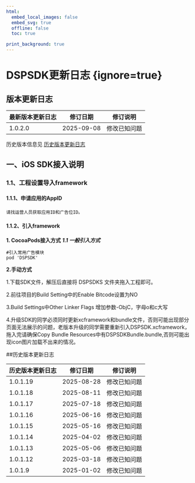 ```yaml
---
html:
  embed_local_images: false
  embed_svg: true
  offline: false
  toc: true

print_background: true
---
```


# DSPSDK更新日志 {ignore=true}
## <span id="jump1">版本更新日志</span>
| 最新版本更新日志 | 修订日期  | 修订说明       |
| ---------------- | --------- | -------------- |
| 1.0.2.0 | 2025-09-08 | 修改已知问题 |
历史版本信息见 [历史版本更新日志](#历史版本更新日志)
## <span id="jump1">一、iOS SDK接入说明</span>

### <span id="jump1.1">1.1、工程设置导入framework</span>

#### <span id="jump1.1.1">1.1.1、申请应用的AppID</span>

```
请找运营人员获取应用ID和广告位ID。
```

#### <span id="jump1.1.2">1.1.2、引入framework</span>

**1. CocoaPods接入方式**
***1.1 一般引入方式***
```
#引入常用广告模块  
pod 'DSPSDK'
```



**2.手动方式**

1.下载SDK文件，解压后直接将 DSPSDKS 文件夹拖入工程即可。

2.前往项目的Build Setting中的Enable Bitcode设置为NO

3.Build Settings中Other Linker Flags 增加参数-ObjC，字母o和c大写

4.升级SDK的同学必须同时更新xcframework和bundle文件，否则可能出现部分页面无法展示的问题，老版本升级的同学需要重新引入DSPSDK.xcframework，拖入完请确保Copy Bundle Resources中有DSPSDKBundle.bundle,否则可能出现icon图片加载不出来的情况。




##历史版本更新日志

| 历史版本更新日志 | 修订日期  | 修订说明       |
| ---------------- | --------- | -------------- |
| 1.0.1.19 | 2025-08-28 | 修改已知问题 |
| 1.0.1.18 | 2025-08-11 | 修改已知问题 |
| 1.0.1.17 | 2025-07-18 | 修改已知问题 |
| 1.0.1.16 | 2025-06-16 | 修改已知问题 |
| 1.0.1.15 | 2025-05-16 | 修改已知问题 |
| 1.0.1.14 | 2025-04-02 | 修改已知问题 |
| 1.0.1.13 | 2025-05-06 | 修改已知问题 |
| 1.0.1.12 | 2025-03-18 | 修改已知问题 |
| 1.0.1.9 | 2025-01-02 | 修改已知问题 |





